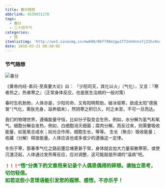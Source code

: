```yaml
---
title: 春分随想
abbrlink: 4539931178
tags:
  - 春分
  - 二十四节气
categories:
  - 悟
itemlistimg: 'http://wx1.sinaimg.cn/mw690/8bf740e1gw1f72nh4nnsfj21hc0xc4qp.jpg'
date: 2018-03-21 08:30:02
---
```

### 节气随想

![春分](http://wx1.sinaimg.cn/mw690/8bf740e1gw1f72nh4nnsfj21hc0xc4qp.jpg)

《黄帝内经-素问-至真要大论》曰： 『少阳司天，其化以火』（气化），又言：『寒者热之，热者寒之』（正常身体反应，也是医生治病的一般对策）

春时生机勃勃，人体亦是，少阳司命，又有阳明帮助，破冰驱寒，欲成太阳”德施普“（气化，熏肤充身，滋养细末），然阴寒之积已久，时之未至，不可一旦而达。

我们的物理世界，遵循能量守恒，比如分子裂变会生热，例如，水分解为氢气和氧气。细胞分解会发热，例如，白细胞消灭细菌；腐肉分解。而反过来，则需要吸收能量，如氢氧合成水；如光合作用，细胞生长，等等。
生长（聚合）吸收能量；收藏（分解）释放能量。人体应该也或多或少的遵循这一定律。

冬伤于寒，那春季气化之路前壅后堵更甚于常，身体就会加大力量驱散寒邪，或使沉渣泛起，人体通过发热等反应，应对调整，这可能就是所谓的“温病”吧。



**<font color=red>！！！</font><font color=green face=微软雅黑 size=3>“悟”分类下的文章用来记录个人偶思偶得的碎想。请独立思考，切勿轻信。  
如若这些小言琐语能引发您的遐想、感悟，不亦乐乎！</font>**